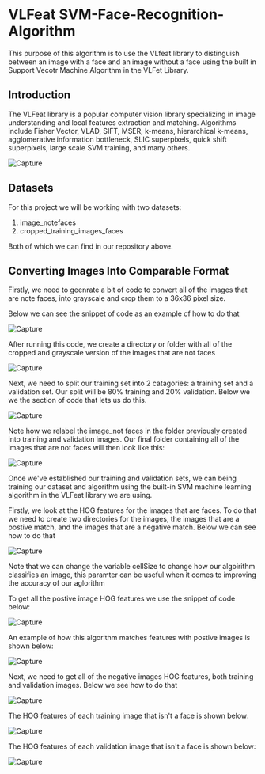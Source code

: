 # VLFeat SVM-Face-Recognition-Algorithm
This purpose of this algorithm is to use the VLfeat library to distinguish between an image with a face and an image without a face using the built in Support Vecotr Machine Algorithm in the VLFet Library.

## Introduction

The VLFeat library is a popular computer vision library specializing in image understanding and local features extraction and matching. Algorithms include Fisher Vector, VLAD, SIFT, MSER, k-means, hierarchical k-means, agglomerative information bottleneck, SLIC superpixels, quick shift superpixels, large scale SVM training, and many others.

![Capture](https://user-images.githubusercontent.com/39222728/57195365-8f476180-6f1f-11e9-9202-72ce0b49d109.JPG)

## Datasets

For this project we will be working with two datasets:

1. image_notefaces 
2. cropped_training_images_faces

Both of which we can find in our repository above.

## Converting Images Into Comparable Format 

Firstly, we need to geenrate a bit of code to convert all of the images that are note faces, into grayscale and crop them to a 36x36 pixel size.

Below we can see the snippet of code as an example of how to do that

![Capture](https://user-images.githubusercontent.com/39222728/57195392-d6cded80-6f1f-11e9-9747-44ea22c7ff93.JPG)

After running this code, we create a directory or folder with all of the cropped and grayscale version of the images that are not faces

![Capture](https://user-images.githubusercontent.com/39222728/57195752-33330c00-6f24-11e9-8b0a-3c03274a5d5f.JPG)

Next, we need to split our training set into 2 catagories: a training set and a validation set. Our split will be 80% training and 20% validation. Below we we the section of code that lets us do this.

![Capture](https://user-images.githubusercontent.com/39222728/57195804-a9377300-6f24-11e9-99c3-2aa3e88a0459.JPG)

Note how we relabel the image_not faces in the folder previously created into training and validation images. Our final folder containing all of the images that are not faces will then look like this:

![Capture](https://user-images.githubusercontent.com/39222728/57195835-177c3580-6f25-11e9-8b93-7212856e558f.JPG)

Once we've established our training and validation sets, we can being training our dataset and algorithm using the built-in SVM machine learning algorithm in the VLFeat library we are using.

Firstly, we look at the HOG features for the images that are faces. To do that we need to create two directories for the images, the images that are a postive match, and the images that are a negative match. Below we can see how to do that

![Capture](https://user-images.githubusercontent.com/39222728/57195969-113a8900-6f26-11e9-8743-3696ed5208b2.JPG)

Note that we can change the variable cellSize to change how our algoirithm classifies an image, this paramter can be useful when it comes to improving the accuracy of our aglorithm

To get all the postive image HOG features we use the snippet of code below:

![Capture](https://user-images.githubusercontent.com/39222728/57196003-78583d80-6f26-11e9-8ef5-46f48c167486.JPG)

An example of how this algorithm matches features with postive images is shown below:

![Capture](https://user-images.githubusercontent.com/39222728/57195922-b30da600-6f25-11e9-88e8-953eedf5a7e4.JPG)

Next, we need to get all of the negative images HOG features, both training and validation images. Below we see how to do that

![Capture](https://user-images.githubusercontent.com/39222728/57196247-08978200-6f29-11e9-8a43-9d0cbbede7e0.JPG)

The HOG features of each training image that isn't a face is shown below:

![Capture](https://user-images.githubusercontent.com/39222728/57196314-d89cae80-6f29-11e9-9080-b03a90d1ffc6.JPG)

The HOG features of each validation image that isn't a face is shown below:

![Capture](https://user-images.githubusercontent.com/39222728/57196338-16013c00-6f2a-11e9-8136-7b6da48a23ac.JPG)


